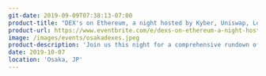```yaml
---
git-date: 2019-09-09T07:38:13-07:00
product-title: "DEX's on Ethereum, a night hosted by Kyber, Uniswap, Loopring, and Gnosis"
product-url: https://www.eventbrite.com/e/dexs-on-ethereum-a-night-hosted-by-kyber-uniswap-loopring-and-gnosis-tickets-72506409623
image: /images/events/osakadexes.jpeg
product-description: 'Join us this night for a comprehensive rundown of some of the most exciting trading protocols built on top of Ethereum.'  
date: 2019-10-07
location: 'Osaka, JP'
---
```

